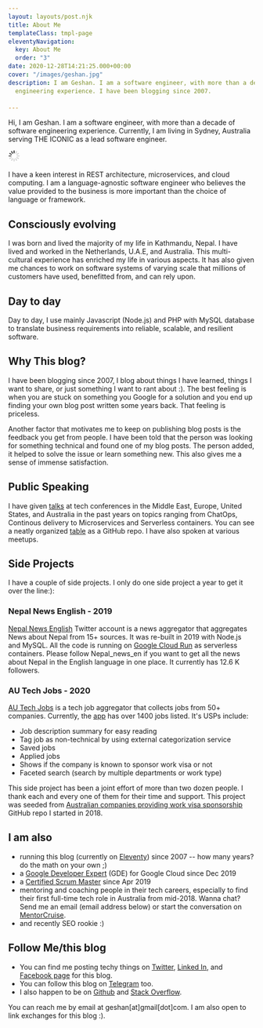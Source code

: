 ```yaml
---
layout: layouts/post.njk
title: About Me
templateClass: tmpl-page
eleventyNavigation:
  key: About Me
  order: "3"
date: 2020-12-28T14:21:25.000+00:00
cover: "/images/geshan.jpg"
description: I am Geshan. I am a software engineer, with more than a decade of software
  engineering experience. I have been blogging since 2007.

---
```

Hi, I am Geshan. I am a software engineer, with more than a decade of software engineering experience. Currently, I am living in Sydney, Australia serving THE ICONIC as a lead software engineer.

<img class="center" src="/images/generic/loading.gif" data-echo="/images/geshan.jpg" title="Geshan Manandhar" alt="Geshan Manandhar">

I have a keen interest in REST architecture, microservices, and cloud computing. I am a language-agnostic software engineer who believes the value provided to the business is more important than the choice of language or framework.

## Consciously evolving

I was born and lived the majority of my life in Kathmandu, Nepal. I have lived and worked in the Netherlands, U.A.E, and Australia. This multi-cultural experience has enriched my life in various aspects. It has also given me chances to work on software systems of varying scale that millions of customers have used, benefitted from, and can rely upon.

## Day to day

Day to day, I use mainly Javascript (Node.js) and PHP with MySQL database to translate business requirements into reliable, scalable, and resilient software.

## Why This blog?

I have been blogging since 2007, I blog about things I have learned, things I want to share, or just something I want to rant about :). The best feeling is when you are stuck on something you Google for a solution and you end up finding your own blog post written some years back. That feeling is priceless.

Another factor that motivates me to keep on publishing blog posts is the feedback you get from people. I have been told that the person was looking for something technical and found one of my blog posts. The person added, it helped to solve the issue or learn something new. This also gives me a sense of immense satisfaction.

## Public Speaking

I have given [talks](/blog/categories/talks/) at tech conferences in the Middle East, Europe, United States, and Australia in the past years on topics ranging from ChatOps, Continous delivery to Microservices and Serverless containers. You can see a neatly organized [table](https://github.com/geshan/public-speaking) as a GitHub repo. I have also spoken at various meetups.

## Side Projects

I have a couple of side projects. I only do one side project a year to get it over the line:):

### Nepal News English - 2019

[Nepal News English](https://twitter.com/nepal_news_en) Twitter account is a news aggregator that aggregates News about Nepal from 15+ sources. It was re-built in 2019 with Node.js and MySQL. All the code is running on [Google Cloud Run](blog/2019/11/why-use-google-cloud-run-5-compelling-reasons/) as serverless containers. Please follow Nepal_news_en if you want to get all the news about Nepal in the English language in one place. It currently has 12.6 K followers.

### AU Tech Jobs - 2020

[AU Tech Jobs](https://autechjobs.ml/) is a tech job aggregator that collects jobs from 50+ companies. Currently, the [app](https://app.autechjobs.ml/) has over 1400 jobs listed. It's USPs include:

* Job description summary for easy reading
* Tag job as non-technical by using external categorization service
* Saved jobs
* Applied jobs
* Shows if the company is known to sponsor work visa or not
* Faceted search (search by multiple departments or work type)

This side project has been a joint effort of more than two dozen people. I thank each and every one of them for their time and support. This project was seeded from [Australian companies providing work visa sponsorship](https://github.com/geshan/au-companies-providing-work-visa-sponsorship) GitHub repo I started in 2018.

## I am also

* running this blog (currently on [Eleventy](https://www.11ty.dev/)) since 2007 -- how many years? do the math on your own ;)
* a [Google Developer Expert](https://developers.google.com/community/experts/directory/profile/profile-geshan_manandhar) (GDE) for Google Cloud since Dec 2019
* a [Certified Scrum Master](https://bcert.me/bc/html/show-badge.html?b=dkuowomp) since Apr 2019
* mentoring and coaching people in their tech careers, especially to find their first full-time tech role in Australia from mid-2018. Wanna chat? Send me an email (email address below) or start the conversation on [MentorCruise](https://mentorcruise.com/mentor/GeshanManandhar/).
* and recently SEO rookie :)

## Follow Me/this blog

* You can find me posting techy things on [Twitter](https://twitter.com/geshan), [Linked In](https://linkedin.com/in/geshan), and [Facebook page](https://facebook.com/geshanblog) for this blog.
* You can follow this blog on [Telegram](https://t.me/geshanblog) too.
* I also happen to be on [Github](https://github.com/geshan) and [Stack Overflow](https://stackoverflow.com/users/112849/geshan).

You can reach me by email at geshan\[at\]gmail\[dot\]com. I am also open to link exchanges for this blog :).
